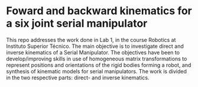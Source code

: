 # Foward and backward kinematics for a six joint serial manipulator
This repo addresses the work done in Lab 1, in the course Robotics at Instituto Superior Técnico. The main objective is to investigate direct and inverse kinematics of a Serial Manipulator. The objectives have been to develop/improving skills in use of homogeneous matrix transformations to represent positions and orientations of the rigid
bodies forming a robot, and synthesis of kinematic models for serial manipulators. The work is divided in the two respective parts: direct- and inverse kinematics. 
